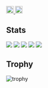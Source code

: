 
<p align="left">
  <a href="https://github.com/tankj21">
    <img height="20" src="https://komarev.com/ghpvc/?username=tankj21" />
  </a>
  <a href="https://github.com/tankj21">
    <img height="20" src="https://img.shields.io/github/followers/tankj21?label=follow&logo=github&style=flat" />
  </a>
</p>  
  
## Stats
![](http://github-profile-summary-cards.vercel.app/api/cards/profile-details?username=tankj21&theme=gruvbox)
![](http://github-profile-summary-cards.vercel.app/api/cards/repos-per-language?username=tankj21&theme=gruvbox)
![](http://github-profile-summary-cards.vercel.app/api/cards/most-commit-language?username=tankj21&theme=gruvbox)
![](http://github-profile-summary-cards.vercel.app/api/cards/stats?username=tankj21&theme=gruvbox)
![](http://github-profile-summary-cards.vercel.app/api/cards/productive-time?username=tankj21&theme=gruvbox&utcOffset=9)

## Trophy
![trophy](https://github-profile-trophy.vercel.app/?username=tankj21&theme=gruvbox)
